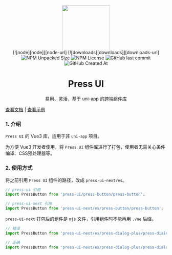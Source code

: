 
<!-- 复制到 docs 下的时候，去掉“查看文档”和“查看示例” -->
<div align="center">
  <a href="https://github.com/novlan1/press-ui">
    <img width="150" src="https://mike-1255355338.cos.ap-guangzhou.myqcloud.com/press%2Fimg%2Fpress-ui-avatar-transparent.png" style="margin-bottom: -25px;">
  </a>

  <br>

  [![node][node]][node-url]
  [![downloads][downloads]][downloads-url]
  ![NPM Unpacked Size](https://img.shields.io/npm/unpacked-size/press-ui)
  ![NPM License](https://img.shields.io/npm/l/press-ui)
  ![GitHub last commit](https://img.shields.io/github/last-commit/novlan1/press-ui)
  ![GitHub Created At](https://img.shields.io/github/created-at/novlan1/press-ui)

  <h1>Press UI</h1>
  <p>
    易用、灵活、基于 uni-app 的跨端组件库
  </p>
</div>

[查看文档](https://novlan1.github.io/press-ui/) | [查看示例](https://novlan1.github.io/press-ui/h5/)

### 1. 介绍

`Press UI` 的 Vue3 库，适用于非 `uni-app` 项目。

为方便 Vue3 开发者使用，将 `Press UI` 组件库进行了打包，使用者无需关心条件编译、CSS预处理器等。

### 2. 使用方式

将之前引用 `Press UI` 组件的路径，改成 `press-ui-next/es`。

```js
// press-ui 引用
import PressButton from 'press-ui/press-button/press-button';

// press-ui-next 引用
import PressButton from 'press-ui-next/es/press-button/press-button';
```

`press-ui-next` 打包后的组件是 `mjs` 文件，引用组件时不能再用 `.vue` 后缀。

```ts
// 错误
import PressButton from 'press-ui-next/es/press-dialog-plus/press-dialog-plus.vue';

// 正确
import PressButton from 'press-ui-next/es/press-dialog-plus/press-dialog-plus';
```

